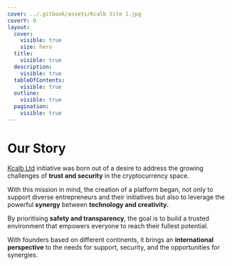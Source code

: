 ```yaml
---
cover: ../.gitbook/assets/Kcalb Site 1.jpg
coverY: 0
layout:
  cover:
    visible: true
    size: hero
  title:
    visible: true
  description:
    visible: true
  tableOfContents:
    visible: true
  outline:
    visible: true
  pagination:
    visible: true
---
```


# Our Story

[Kcalb Ltd](https://kcalb.org/) initiative was born out of a desire to address the growing challenges of **trust and security** in the cryptocurrency space.&#x20;

With this mission in mind, the creation of a platform began, not only to support diverse entrepreneurs and their initiatives but also to leverage the powerful **synergy** between **technology and creativity.**

By prioritising **safety and transparency**, the goal is to build a trusted environment that empowers everyone to reach their fullest potential.

With founders based on different continents, it brings an **international perspective** to the needs for support, security, and the opportunities for synergies.

